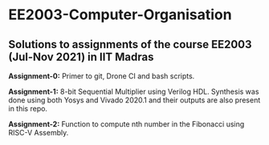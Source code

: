 # EE2003-Computer-Organisation

## Solutions to assignments of the course EE2003 (Jul-Nov 2021) in IIT Madras

**Assignment-0:** 
Primer to git, Drone CI and bash scripts.

**Assignment-1:**
8-bit Sequential Multiplier using Verilog HDL. Synthesis was done using both Yosys and Vivado 2020.1 and their outputs are also present in this repo.

**Assignment-2:**
Function to compute nth number in the Fibonacci using RISC-V Assembly.

